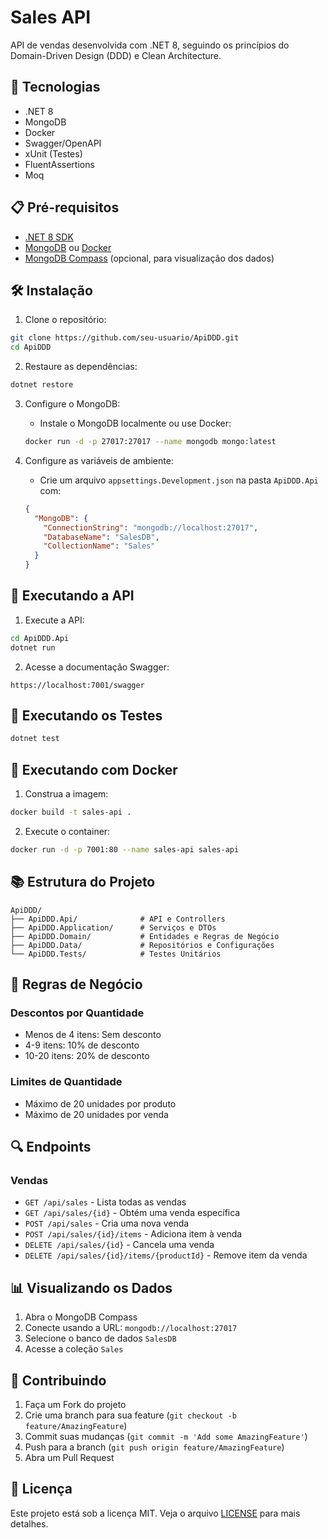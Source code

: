 # Sales API

API de vendas desenvolvida com .NET 8, seguindo os princípios do Domain-Driven Design (DDD) e Clean Architecture.

## 🚀 Tecnologias

- .NET 8
- MongoDB
- Docker
- Swagger/OpenAPI
- xUnit (Testes)
- FluentAssertions
- Moq

## 📋 Pré-requisitos

- [.NET 8 SDK](https://dotnet.microsoft.com/download/dotnet/8.0)
- [MongoDB](https://www.mongodb.com/try/download/community) ou [Docker](https://www.docker.com/products/docker-desktop)
- [MongoDB Compass](https://www.mongodb.com/try/download/compass) (opcional, para visualização dos dados)

## 🛠️ Instalação

1. Clone o repositório:
```bash
git clone https://github.com/seu-usuario/ApiDDD.git
cd ApiDDD
```

2. Restaure as dependências:
```bash
dotnet restore
```

3. Configure o MongoDB:
   - Instale o MongoDB localmente ou use Docker:
   ```bash
   docker run -d -p 27017:27017 --name mongodb mongo:latest
   ```

4. Configure as variáveis de ambiente:
   - Crie um arquivo `appsettings.Development.json` na pasta `ApiDDD.Api` com:
   ```json
   {
     "MongoDB": {
       "ConnectionString": "mongodb://localhost:27017",
       "DatabaseName": "SalesDB",
       "CollectionName": "Sales"
     }
   }
   ```

## 🚀 Executando a API

1. Execute a API:
```bash
cd ApiDDD.Api
dotnet run
```

2. Acesse a documentação Swagger:
```
https://localhost:7001/swagger
```

## 🧪 Executando os Testes

```bash
dotnet test
```

## 🐳 Executando com Docker

1. Construa a imagem:
```bash
docker build -t sales-api .
```

2. Execute o container:
```bash
docker run -d -p 7001:80 --name sales-api sales-api
```

## 📚 Estrutura do Projeto

```
ApiDDD/
├── ApiDDD.Api/              # API e Controllers
├── ApiDDD.Application/      # Serviços e DTOs
├── ApiDDD.Domain/           # Entidades e Regras de Negócio
├── ApiDDD.Data/             # Repositórios e Configurações
└── ApiDDD.Tests/            # Testes Unitários
```

## 📝 Regras de Negócio

### Descontos por Quantidade
- Menos de 4 itens: Sem desconto
- 4-9 itens: 10% de desconto
- 10-20 itens: 20% de desconto

### Limites de Quantidade
- Máximo de 20 unidades por produto
- Máximo de 20 unidades por venda

## 🔍 Endpoints

### Vendas
- `GET /api/sales` - Lista todas as vendas
- `GET /api/sales/{id}` - Obtém uma venda específica
- `POST /api/sales` - Cria uma nova venda
- `POST /api/sales/{id}/items` - Adiciona item à venda
- `DELETE /api/sales/{id}` - Cancela uma venda
- `DELETE /api/sales/{id}/items/{productId}` - Remove item da venda

## 📊 Visualizando os Dados

1. Abra o MongoDB Compass
2. Conecte usando a URL: `mongodb://localhost:27017`
3. Selecione o banco de dados `SalesDB`
4. Acesse a coleção `Sales`

## 🤝 Contribuindo

1. Faça um Fork do projeto
2. Crie uma branch para sua feature (`git checkout -b feature/AmazingFeature`)
3. Commit suas mudanças (`git commit -m 'Add some AmazingFeature'`)
4. Push para a branch (`git push origin feature/AmazingFeature`)
5. Abra um Pull Request

## 📄 Licença

Este projeto está sob a licença MIT. Veja o arquivo [LICENSE](LICENSE) para mais detalhes. 